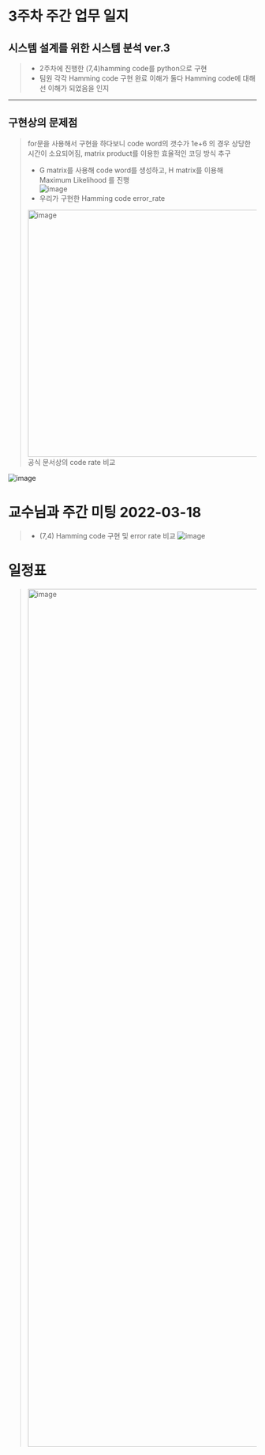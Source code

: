 # 3주차 주간 업무 일지 
## 시스템 설계를 위한 시스템 분석 ver.3

> + 2주차에 진행한 (7,4)hamming code를 python으로 구현       
> + 팀원 각각 Hamming code 구현 완료 이해가 둘다 Hamming code에 대해선 이해가 되었음을 인지 

-----
## 구현상의 문제점
> for문을 사용해서 구현을 하다보니 code word의 갯수가 1e+6 의 경우 상당한 시간이 소요되어짐, matrix product를 이용한 효율적인 코딩 방식 추구 
> + G matrix를 사용해 code word를 생성하고, H matrix를 이용해 Maximum Likelihood 를 진행  
> ![image]()
> + 우리가 구현한 Hamming code error_rate 
> <img width="500" alt="image" src="https://user-images.githubusercontent.com/45085563/170305781-7ebcd03a-adba-4ef6-a86e-84dee2b33575.png">
>공식 문서상의 code rate 비교 

![image](https://user-images.githubusercontent.com/45085563/170305681-4b7f1eb2-4c0b-47dd-885e-c18c15ad9a55.png)
# 교수님과 주간 미팅 2022-03-18
> + (7,4) Hamming code 구현 및 error rate 비교 
>![image](https://user-images.githubusercontent.com/45085563/170303973-e9d45bc3-d10b-40fa-9067-1b4e6ec8b4ec.png)



# 일정표 
> <img width="1736" alt="image" src="https://user-images.githubusercontent.com/45085563/170303877-46cfcf0f-acf8-4891-b0b0-35d0b8351318.png">
